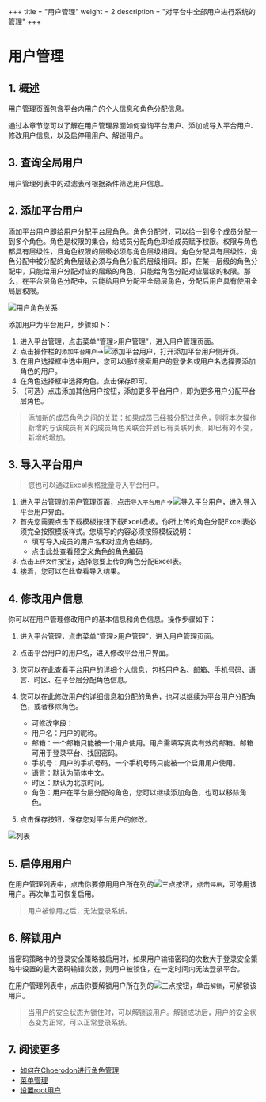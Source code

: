 +++
title = "用户管理"
weight = 2
description = "对平台中全部用户进行系统的管理"
+++


# 用户管理

## 1. 概述

用户管理页面包含平台内用户的个人信息和角色分配信息。

通过本章节您可以了解在用户管理界面如何查询平台用户、添加或导入平台用户、修改用户信息，以及启停用用户、解锁用户。

## 3. 查询全局用户
用户管理列表中的过滤表可根据条件筛选用户信息。

## 2. 添加平台用户

添加平台用户即给用户分配平台层角色。角色分配时，可以给一到多个成员分配一到多个角色。角色是权限的集合，给成员分配角色即给成员赋予权限。权限与角色都具有层级性，且角色权限的层级必须与角色层级相同。角色分配具有层级性，角色分配中被分配的角色层级必须与角色分配的层级相同。即，在某一层级的角色分配中，只能给用户分配对应的层级的角色，只能给角色分配对应层级的权限。那么，在平台层角色分配中，只能给用户分配平全局层角色，分配后用户具有使用全局层权限。

![用户角色关系](/docs/user-guide/manager-guide/image/member_role2.png)

添加用户为平台用户，步骤如下：

1. 进入平台管理，点击菜单“管理>用户管理”，进入用户管理页面。
2. 点击操作栏的`添加平台用户`→![添加平台用户](/docs/user-guide/manager-guide/image/add-site-user.png)，打开添加平台用户侧开页。
3. 在用户选择框中选中用户，您可以通过搜索用户的登录名或用户名选择要添加角色的用户。
4. 在角色选择框中选择角色。点击保存即可。
5. （可选）点击添加其他用户按钮，添加更多平台用户，即为更多用户分配平台层角色。

<blockquote class="note">
         添加新的成员角色之间的关联：如果成员已经被分配过角色，则将本次操作新增的与该成员有关的成员角色关联合并到已有关联列表，即已有的不变，新增的增加。
      </blockquote>


## 3. 导入平台用户

> 您也可以通过Excel表格批量导入平台用户。

1. 进入平台管理的用户管理页面，点击`导入平台用户`→![导入平台用户](/docs/user-guide/manager-guide/image/import-site-user.png)，进入导入平台用户界面。
2. 首先您需要点击下载模板按钮下载Excel模板。你所上传的角色分配Excel表必须完全按照模板样式。您填写的内容必须按照模板说明：
    - 填写导入成员的用户名和对应角色编码。
    - 点击此处查看[预定义角色的角色编码](../../role-permission)
3. 点击`上传文件`按钮，选择您要上传的角色分配Excel表。
4. 接着，您可以在此查看导入结果。

## 4. 修改用户信息

你可以在用户管理修改用户的基本信息和角色信息。操作步骤如下：

1. 进入平台管理，点击菜单“管理>用户管理”，进入用户管理页面。
2. 点击平台用户的用户名，进入修改平台用户界面。
3. 您可以在此查看平台用户的详细个人信息，包括用户名、邮箱、手机号码、语言、时区、在平台层分配角色信息。
4. 您可以在此修改用户的详细信息和分配的角色，也可以继续为平台用户分配角色，或者移除角色。
    - 可修改字段：
    - 用户名：用户的昵称。
    - 邮箱：一个邮箱只能被一个用户使用。用户需填写真实有效的邮箱。邮箱可用于登录平台、找回密码。
    - 手机号：用户的手机号码，一个手机号码只能被一个启用用户使用。
    - 语言：默认为简体中文。
    - 时区：默认为北京时间。
    - 角色：用户在平台层分配的角色，您可以继续添加角色，也可以移除角色。

5. 点击保存按钮，保存您对平台用户的修改。

![列表](/docs/user-guide/manager-guide/image/user-01.png)

## 5. 启停用用户

在用户管理列表中，点击你要停用用户所在列的![三点](/docs/user-guide/manager-guide/image/more-vert.png)按钮，点击`停用`，可停用该用户。再次单击可恢复启用。

<blockquote class="warning">
         用户被停用之后，无法登录系统。
      </blockquote>



## 6. 解锁用户

当密码策略中的登录安全策略被启用时，如果用户输错密码的次数大于登录安全策略中设置的最大密码输错次数，则用户被锁住，在一定时间内无法登录平台。

在用户管理列表中，点击你要解锁用户所在列的![三点](/docs/user-guide/manager-guide/image/more-vert.png)按钮，单击`解锁`，可解锁该用户。


<blockquote class="note">
         当用户的安全状态为锁住时，可以解锁该用户。解锁成功后，用户的安全状态变为正常，可以正常登录系统。
      </blockquote>



## 7. 阅读更多
- [如何在Choerodon进行角色管理](../role)
- [菜单管理](../menu)
- [设置root用户](../rootuser)

